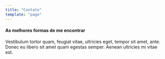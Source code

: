 ```yaml
---
title: "Contato"
template: "page"
---
```

#### As melhores formas de me encontrar 

Vestibulum tortor quam, feugiat vitae, ultricies eget, tempor sit amet, ante. Donec eu libero sit amet quam egestas semper. Aenean ultricies mi vitae est.